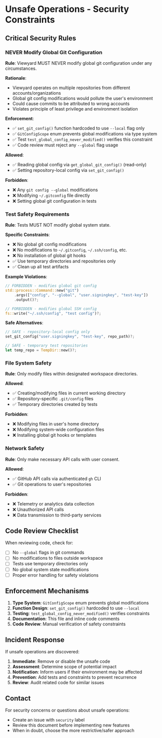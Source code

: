 # Unsafe Operations - Security Constraints

## Critical Security Rules

### **NEVER Modify Global Git Configuration**

**Rule**: Viewyard MUST NEVER modify global git configuration under any circumstances.

**Rationale**: 
- Viewyard operates on multiple repositories from different accounts/organizations
- Global git config modifications would pollute the user's environment
- Could cause commits to be attributed to wrong accounts
- Violates principle of least privilege and environment isolation

**Enforcement**:
- ✅ `set_git_config()` function hardcoded to use `--local` flag only
- ✅ `GitConfigScope` enum prevents global modifications via type system
- ✅ Test `test_global_config_never_modified()` verifies this constraint
- ✅ Code review must reject any `--global` flag usage

**Allowed**:
- ✅ Reading global config via `get_global_git_config()` (read-only)
- ✅ Setting repository-local config via `set_git_config()`

**Forbidden**:
- ❌ Any `git config --global` modifications
- ❌ Modifying `~/.gitconfig` file directly
- ❌ Setting global git configuration in tests

### **Test Safety Requirements**

**Rule**: Tests MUST NOT modify global system state.

**Specific Constraints**:
- ❌ No global git config modifications
- ❌ No modifications to `~/.gitconfig`, `~/.ssh/config`, etc.
- ❌ No installation of global git hooks
- ✅ Use temporary directories and repositories only
- ✅ Clean up all test artifacts

**Example Violations**:
```rust
// FORBIDDEN - modifies global git config
std::process::Command::new("git")
    .args(["config", "--global", "user.signingkey", "test-key"])
    .output()?;

// FORBIDDEN - modifies global SSH config  
fs::write("~/.ssh/config", "test config")?;
```

**Safe Alternatives**:
```rust
// SAFE - repository-local config only
set_git_config("user.signingkey", "test-key", repo_path)?;

// SAFE - temporary test repositories
let temp_repo = TempDir::new()?;
```

### **File System Safety**

**Rule**: Only modify files within designated workspace directories.

**Allowed**:
- ✅ Creating/modifying files in current working directory
- ✅ Repository-specific `.git/config` files
- ✅ Temporary directories created by tests

**Forbidden**:
- ❌ Modifying files in user's home directory
- ❌ Modifying system-wide configuration files
- ❌ Installing global git hooks or templates

### **Network Safety**

**Rule**: Only make necessary API calls with user consent.

**Allowed**:
- ✅ GitHub API calls via authenticated `gh` CLI
- ✅ Git operations to user's repositories

**Forbidden**:
- ❌ Telemetry or analytics data collection
- ❌ Unauthorized API calls
- ❌ Data transmission to third-party services

## Code Review Checklist

When reviewing code, check for:

- [ ] No `--global` flags in git commands
- [ ] No modifications to files outside workspace
- [ ] Tests use temporary directories only
- [ ] No global system state modifications
- [ ] Proper error handling for safety violations

## Enforcement Mechanisms

1. **Type System**: `GitConfigScope` enum prevents global modifications
2. **Function Design**: `set_git_config()` hardcoded to use `--local`
3. **Testing**: `test_global_config_never_modified()` verifies constraints
4. **Documentation**: This file and inline code comments
5. **Code Review**: Manual verification of safety constraints

## Incident Response

If unsafe operations are discovered:

1. **Immediate**: Remove or disable the unsafe code
2. **Assessment**: Determine scope of potential impact
3. **Notification**: Inform users if their environment may be affected
4. **Prevention**: Add tests and constraints to prevent recurrence
5. **Review**: Audit related code for similar issues

## Contact

For security concerns or questions about unsafe operations:
- Create an issue with `security` label
- Review this document before implementing new features
- When in doubt, choose the more restrictive/safer approach
